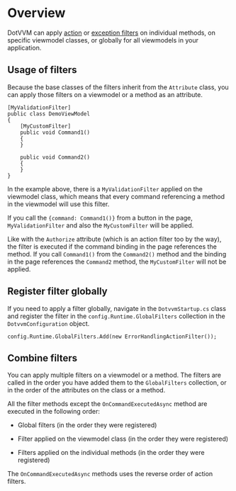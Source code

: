 # Overview

DotVVM can apply [action](action-filters) or [exception filters](exception-filters) on individual methods, on specific viewmodel classes, or globally for all viewmodels in your application. 

## Usage of filters

Because the base classes of the filters inherit from the `Attribute` class, you can apply those filters on a viewmodel or a method as an attribute.

```CSHARP
[MyValidationFilter]
public class DemoViewModel 
{
	[MyCustomFilter]
	public void Command1() 
	{
	}

	public void Command2() 
	{
	}
}
```

In the example above, there is a `MyValidationFilter` applied on the viewmodel class, which means that every command referencing a method in the viewmodel will use
this filter. 

If you call the `{command: Command1()}` from a button in the page, `MyValidationFilter` and also the `MyCustomFilter` will be applied. 

Like with the `Authorize` attribute (which is an action filter too by the way), the filter is executed if the command binding in the page references the method. If you 
call `Command1()` from the `Command2()` method and the binding in the page references the `Command2` method, the `MyCustomFilter` will not be applied.

## Register filter globally

If you need to apply a filter globally, navigate in the `DotvvmStartup.cs` class and register the filter in the `config.Runtime.GlobalFilters` collection in the `DotvvmConfiguration` object.

```CSHARP
config.Runtime.GlobalFilters.Add(new ErrorHandlingActionFilter());
```

## Combine filters

You can apply multiple filters on a viewmodel or a method. The filters are called in the order you have added them to the `GlobalFilters` collection, or in the order of the attributes on the class or a method.

All the filter methods except the `OnCommandExecutedAsync` method are executed in the following order:

+ Global filters (in the order they were registered)

+ Filter applied on the viewmodel class (in the order they were registered)

+ Filters applied on the individual methods (in the order they were registered)
 
The `OnCommandExecutedAsync` methods uses the reverse order of action filters.
